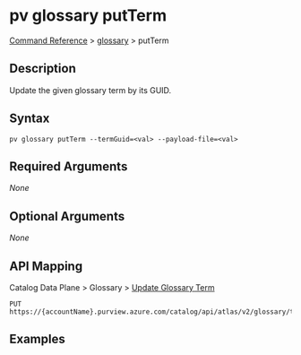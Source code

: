 # pv glossary putTerm
[Command Reference](../../../README.md#command-reference) > [glossary](./main.md) > putTerm

## Description
Update the given glossary term by its GUID.

## Syntax
```
pv glossary putTerm --termGuid=<val> --payload-file=<val>
```

## Required Arguments
*None*

## Optional Arguments
*None*

## API Mapping
Catalog Data Plane > Glossary > [Update Glossary Term](https://docs.microsoft.com/en-us/rest/api/purview/catalogdataplane/glossary/update-glossary-term)
```
PUT https://{accountName}.purview.azure.com/catalog/api/atlas/v2/glossary/term/{termGuid}
```

## Examples
```powershell

```